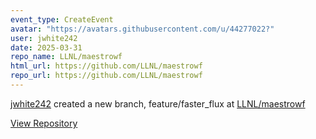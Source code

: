 ```yaml
---
event_type: CreateEvent
avatar: "https://avatars.githubusercontent.com/u/44277022?"
user: jwhite242
date: 2025-03-31
repo_name: LLNL/maestrowf
html_url: https://github.com/LLNL/maestrowf
repo_url: https://github.com/LLNL/maestrowf
---
```


<a href='https://github.com/jwhite242' target='_blank'>jwhite242</a> created a new branch, feature/faster_flux at <a href='https://github.com/LLNL/maestrowf' target='_blank'>LLNL/maestrowf</a>

<a href='https://github.com/LLNL/maestrowf' target='_blank'>View Repository</a>